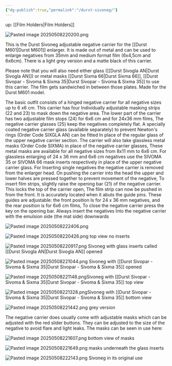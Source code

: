 ```yaml
---
{"dg-publish":true,"permalink":"/durst-sivoneg/"}
---
```


up: [[Film Holders\|Film Holders]]

![Pasted image 20250508220200.png](/img/user/Assets/Pasted%20image%2020250508220200.png)

This is the Durst Sivoneg adjustable negative carrier for the [[Durst M601\|Durst M601]] enlarger. It is made out of metal and can be used to enlarge negatives from 35mm and medium format film (6x4,5cm and 6x6cm). There is a light grey version and a matte black of this carrier.

Please note that you will also need either glass ([[Durst Sivogla AN\|Durst Sivogla AN]]) or metal masks [[Durst Sixma 66\|Durst Sixma 66]], [[Durst Sivopar - Sivoma & Sixma 35\|Durst Sivopar - Sivoma & Sixma 35]] to use this carrier. The film gets sandwiched in between those plates. Made for the Durst M601 model.

The basic outfit consists of a hinged negative carrier for all negative sizes up to 6 x6 cm. This carrier has four Individually adjustable masking strips (22 and 23) to mask down the negative area. The lower part of the carrier has two adjustable film stops (24) for 6x6 cm and for 24x36 mm films, The negative carrier glasses (25) keep the negatives completely flat. A specially coated negative carrier glass (available separately) to prevent Newton's rings (Order Code SIXGLA AN) can be fitted In place of the regular glass of the upper negative carrier section. The carrier will also take glassless metal masks (Order Code SIXMA) in place of the negative carrier glasses, These metal masks are available for all negative sizes from 8x11 mm to 6x6 cm. For glassless enlarging of 24 x 36 mm and 6x6 cm negatives use the SIVOMA 35 or SIVOMA 66 mask inserts respectively in place of the upper negative carrier glass. For Inserting single negatives the negative carrier is removed from the enlarger head. On pushing the carrier into the head the upper and lower halves are pressed together to prevent movement of the negative, To insert film strips, slightly raise the opening bar (21) of the negative carrier. This locks the top of the carrier open, The film strip can now be pushed in from the front. It is accurately located when it abuts the guide pins. These guides are adjustable: the front position Is for 24 x 36 mm negatives, and the rear position is for 6x6 cm films, To close the negative carrier press the key on the opening bar. Always insert the negatives Into the negative carrier with the emulsion side (the mat side) downwards

![Pasted image 20250508222406.png](/img/user/Assets/Pasted%20image%2020250508222406.png)

![Pasted image 20250508220426.png](/img/user/Assets/Pasted%20image%2020250508220426.png)
top view no inserts


![Pasted image 20250508220917.png](/img/user/Assets/Pasted%20image%2020250508220917.png)
Sivoneg with glass inserts called [[Durst Sivogla AN\|Durst Sivogla AN]] opened

![Pasted image 20250508221044.png](/img/user/Assets/Pasted%20image%2020250508221044.png)
Sivoneg with [[Durst Sivopar - Sivoma & Sixma 35\|Durst Sivopar - Sivoma & Sixma 35]] opened

![Pasted image 20250508221148.png](/img/user/Assets/Pasted%20image%2020250508221148.png)Sivoneg with [[Durst Sivopar - Sivoma & Sixma 35\|Durst Sivopar - Sivoma & Sixma 35]] top view

![Pasted image 20250508221328.png](/img/user/Assets/Pasted%20image%2020250508221328.png)Sivoneg with [[Durst Sivopar - Sivoma & Sixma 35\|Durst Sivopar - Sivoma & Sixma 35]] bottom view

![Pasted image 20250508221442.png](/img/user/Assets/Pasted%20image%2020250508221442.png)
grey version

The negative carrier does usually come with adjustable masks which can be adjusted with the red slider buttons. They can be adjusted to the size of the negative to avoid flare and light leaks. The masks can be seen in use here:

![Pasted image 20250508221607.png](/img/user/Assets/Pasted%20image%2020250508221607.png)
bottom view of masks

![Pasted image 20250508221649.png](/img/user/Assets/Pasted%20image%2020250508221649.png)
masks underneath the glass inserts

![Pasted image 20250508222143.png](/img/user/Assets/Pasted%20image%2020250508222143.png)
Sivoneg in its original use

